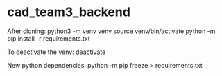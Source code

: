 # cad_team3_backend

After cloning:
python3 -m venv venv
source venv/bin/activate
python -m pip install -r requirements.txt


To deactivate the venv:
deactivate

New python dependencies:
python -m pip freeze > requirements.txt